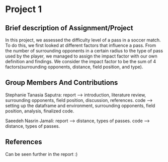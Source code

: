 # Project 1

## Brief description of Assignment/Project

In this project, we assessed the difficulty level of a pass in a soccer match. To do this, we first looked at different factors that influence a pass. From the number of surrounding opponents in a certain radius to the type of pass used by the player, we managed to assign the impact factor with our own definition and findings. We consider the impact factor to be the sum of 4 factors(surrounding opponents, distance, field position, and type). 

## Group Members And Contributions
Stephanie Tanasia Saputra: report --> introduction, literature review, surrounding opponents, field position, discussion, references. code --> setting up the dataframe and environment, surrounding opponents, field position, analysis, finalized code.

Saeedeh Nasrin Jamali: report --> distance, types of passes. code --> distance, types of passes.

## References
Can be seen further in the report :)
